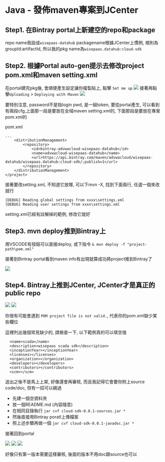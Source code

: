 # Java - 發佈maven專案到JCenter

## Step1. 在Bintray portal上新建空的repo和package

repo name我設成`wisepaas-datahub`
packagename根據JCenter上慣例, 規則為groupId:artifactId, 所以我的pkg name為`wisepaas.datahub:cloud-sdk`

## Step2. 根據Portal auto-gen提示去修改project pom.xml和maven setting.xml
在portal建完pkg後, 會順便產生設定讓你複製貼上, 點擊 `Set me up`
![](/assets/bintrayhint.PNG)
接著再點擊`Uploading` > `Deploying with Maven`
![](/assets/bintrayhint2.PNG)

要特別注意, password不是指login pwd, 是一組token, 要從portal產生,
可以看到有兩段cfg,上面那一段是要放在全域maven setting.xml的, 下面那段是要放在專案pom.xml的

pom.xml
```
...
	<distributionManagement>
		<repository>
			<id>bintray-advwacloud-wisepaas-datahub</id>
			<name>advwacloud-wisepaas-datahub</name>
			<url>https://api.bintray.com/maven/advwacloud/wisepaas-datahub/wisepaas.datahub:cloud-sdk/;publish=1</url>
		</repository>
	</distributionManagement>
</project>
```
接著要改setting.xml, 不知道它放哪, 可以下mvn -X, 找到下面兩行, 任選一個來改就行
```
[DEBUG] Reading global settings from xxxx\settings.xml
[DEBUG] Reading user settings from xxxx\settings.xml
```
setting.xml已經有註解掉的範例, 修改它就好

## Step3. mvn deploy推到Bintray上

用VSCODE有按鈕可以直接deploy, 或下指令
`& mvn deploy -f "project-path\pom.xml"`

接著到Bintray portal看到maven info有出現就算成功將project推到Bintray了

![](/assets/bintrayhint3.PNG)

## Step4. Bintray上推到JCenter, JCenter才是真正的public repo

![](/assets/bintrayhint4.PNG)
![](/assets/bintrayhint5.PNG)

你很有可能會遇到 `POM project file is not valid.`, 代表你的pom.xml缺少某些欄位

這裡列出幾個常見缺少的, 請檢查一下, 以下範例真的可以填空值
```
  <name>scada</name>
  <description>wisepaas scada sdk</description>
  <inceptionYear></inceptionYear>
  <licenses></licenses>
  <organization></organization>
  <developers></developers>
  <contributors></contributors>
  <scm></scm>
```

送出之後不是馬上上架, 好像還會再審核, 而且我記得它會要你附上source code/doc, 但有一招可以繞過

- 先建一個空資料夾
- 放一個README.md (內容隨意)
- 在相同目錄執行 `jar cvf cloud-sdk-0.0.1-sources.jar *`
- 然後直接用Bintray poratl上傳檔案
- 照上述步驟再做一個 `jar cvf cloud-sdk-0.0.1-javadoc.jar *`

接著回到portal

![](/assets/bintrayhint6.PNG)
![](/assets/bintrayhint7.PNG)
![](/assets/bintrayhint8.PNG)

好像只有第一版本需要這樣審核, 後面的版本不用doc跟source也可以
